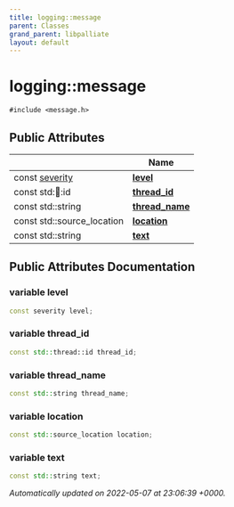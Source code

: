```yaml
---
title: logging::message
parent: Classes
grand_parent: libpalliate
layout: default
---
```


# logging::message






`#include <message.h>`

## Public Attributes

|                | Name           |
| -------------- | -------------- |
| const [severity](/libpalliate/generated/Namespaces/namespacelogging#enum-severity) | **[level](/libpalliate/generated/Classes/structlogging_1_1message#variable-level)**  |
| const std::thread::id | **[thread_id](/libpalliate/generated/Classes/structlogging_1_1message#variable-thread-id)**  |
| const std::string | **[thread_name](/libpalliate/generated/Classes/structlogging_1_1message#variable-thread-name)**  |
| const std::source_location | **[location](/libpalliate/generated/Classes/structlogging_1_1message#variable-location)**  |
| const std::string | **[text](/libpalliate/generated/Classes/structlogging_1_1message#variable-text)**  |

## Public Attributes Documentation

### variable level

```cpp
const severity level;
```


### variable thread_id

```cpp
const std::thread::id thread_id;
```


### variable thread_name

```cpp
const std::string thread_name;
```


### variable location

```cpp
const std::source_location location;
```


### variable text

```cpp
const std::string text;
```



_Automatically updated on 2022-05-07 at 23:06:39 +0000._